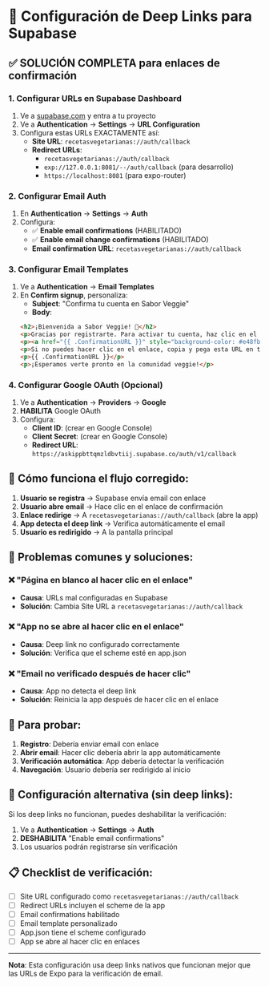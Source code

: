 # 🔗 Configuración de Deep Links para Supabase

## ✅ **SOLUCIÓN COMPLETA para enlaces de confirmación**

### 1. **Configurar URLs en Supabase Dashboard**

1. Ve a [supabase.com](https://supabase.com) y entra a tu proyecto
2. Ve a **Authentication** → **Settings** → **URL Configuration**
3. Configura estas URLs EXACTAMENTE así:
   - **Site URL**: `recetasvegetarianas://auth/callback`
   - **Redirect URLs**: 
     - `recetasvegetarianas://auth/callback`
     - `exp://127.0.0.1:8081/--/auth/callback` (para desarrollo)
     - `https://localhost:8081` (para expo-router)

### 2. **Configurar Email Auth**

1. En **Authentication** → **Settings** → **Auth**
2. Configura:
   - ✅ **Enable email confirmations** (HABILITADO)
   - ✅ **Enable email change confirmations** (HABILITADO)
   - **Email confirmation URL**: `recetasvegetarianas://auth/callback`

### 3. **Configurar Email Templates**

1. Ve a **Authentication** → **Email Templates**
2. En **Confirm signup**, personaliza:
   - **Subject**: "Confirma tu cuenta en Sabor Veggie"
   - **Body**: 
   ```html
   <h2>¡Bienvenida a Sabor Veggie! 🍃</h2>
   <p>Gracias por registrarte. Para activar tu cuenta, haz clic en el siguiente enlace:</p>
   <p><a href="{{ .ConfirmationURL }}" style="background-color: #e48fb4; color: white; padding: 12px 24px; text-decoration: none; border-radius: 8px; display: inline-block;">Confirmar Email</a></p>
   <p>Si no puedes hacer clic en el enlace, copia y pega esta URL en tu navegador:</p>
   <p>{{ .ConfirmationURL }}</p>
   <p>¡Esperamos verte pronto en la comunidad veggie!</p>
   ```

### 4. **Configurar Google OAuth (Opcional)**

1. Ve a **Authentication** → **Providers** → **Google**
2. **HABILITA** Google OAuth
3. Configura:
   - **Client ID**: (crear en Google Console)
   - **Client Secret**: (crear en Google Console)
   - **Redirect URL**: `https://askippbttqmzldbvtiij.supabase.co/auth/v1/callback`

## 🔄 **Cómo funciona el flujo corregido:**

1. **Usuario se registra** → Supabase envía email con enlace
2. **Usuario abre email** → Hace clic en el enlace de confirmación
3. **Enlace redirige** → A `recetasvegetarianas://auth/callback` (abre la app)
4. **App detecta el deep link** → Verifica automáticamente el email
5. **Usuario es redirigido** → A la pantalla principal

## 🚨 **Problemas comunes y soluciones:**

### **❌ "Página en blanco al hacer clic en el enlace"**
- **Causa**: URLs mal configuradas en Supabase
- **Solución**: Cambia Site URL a `recetasvegetarianas://auth/callback`

### **❌ "App no se abre al hacer clic en el enlace"**
- **Causa**: Deep link no configurado correctamente
- **Solución**: Verifica que el scheme esté en app.json

### **❌ "Email no verificado después de hacer clic"**
- **Causa**: App no detecta el deep link
- **Solución**: Reinicia la app después de hacer clic en el enlace

## 📱 **Para probar:**

1. **Registro**: Debería enviar email con enlace
2. **Abrir email**: Hacer clic debería abrir la app automáticamente
3. **Verificación automática**: App debería detectar la verificación
4. **Navegación**: Usuario debería ser redirigido al inicio

## 🔧 **Configuración alternativa (sin deep links):**

Si los deep links no funcionan, puedes deshabilitar la verificación:

1. Ve a **Authentication** → **Settings** → **Auth**
2. **DESHABILITA** "Enable email confirmations"
3. Los usuarios podrán registrarse sin verificación

## 📋 **Checklist de verificación:**

- [ ] Site URL configurado como `recetasvegetarianas://auth/callback`
- [ ] Redirect URLs incluyen el scheme de la app
- [ ] Email confirmations habilitado
- [ ] Email template personalizado
- [ ] App.json tiene el scheme configurado
- [ ] App se abre al hacer clic en enlaces

---

**Nota**: Esta configuración usa deep links nativos que funcionan mejor que las URLs de Expo para la verificación de email.
